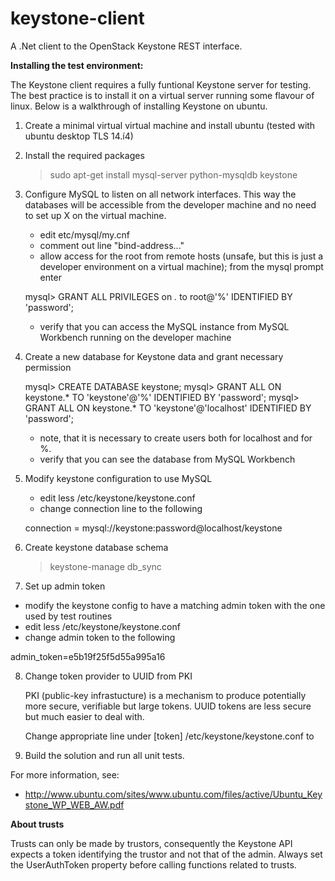 keystone-client
===============

A .Net client to the OpenStack Keystone REST interface.

**Installing the test environment:**

The Keystone client requires a fully funtional Keystone server for testing. The best practice is to install it on a virtual server running some flavour of linux. Below is a walkthrough of installing Keystone on ubuntu.

1. Create a minimal virtual virtual machine and install ubuntu (tested with ubuntu desktop TLS 14.í4)

2. Install the required packages

   > sudo apt-get install mysql-server python-mysqldb keystone

3. Configure MySQL to listen on all network interfaces. This way the databases will be accessible from the developer machine and no need to set up X on the virtual machine.

   - edit etc/mysql/my.cnf
   - comment out line "bind-address..."
   - allow access for the root from remote hosts (unsafe, but this is just a developer environment on a virtual machine); from the mysql prompt enter
   
   mysql> GRANT ALL PRIVILEGES on *.* to root@'%' IDENTIFIED BY 'password';
   
   - verify that you can access the MySQL instance from MySQL Workbench running on the developer machine
   
4. Create a new database for Keystone data and grant necessary permission

   mysql> CREATE DATABASE keystone;
   mysql> GRANT ALL ON keystone.* TO 'keystone'@'%' IDENTIFIED BY 'password';
   mysql> GRANT ALL ON keystone.* TO 'keystone'@'localhost' IDENTIFIED BY 'password';
   
   - note, that it is necessary to create users both for localhost and for %.
   - verify that you can see the database from MySQL Workbench
  
5. Modify keystone configuration to use MySQL

   - edit less /etc/keystone/keystone.conf
   - change connection line to the following
  
   connection = mysql://keystone:password@localhost/keystone
  
6. Create keystone database schema

   > keystone-manage db_sync
  
7. Set up admin token

  - modify the keystone config to have a matching admin token with the one used by test routines
  - edit less /etc/keystone/keystone.conf
  - change admin token to the following
  
  admin_token=e5b19f25f5d55a995a16
  
8. Change token provider to UUID from PKI

   PKI (public-key infrastucture) is a mechanism to produce potentially more secure, verifiable but large tokens. UUID tokens are less secure but much easier to deal with.
   
   Change appropriate line under [token] /etc/keystone/keystone.conf to
  
9. Build the solution and run all unit tests.

For more information, see:
* http://www.ubuntu.com/sites/www.ubuntu.com/files/active/Ubuntu_Keystone_WP_WEB_AW.pdf

**About trusts**

Trusts can only be made by trustors, consequently the Keystone API expects a token identifying the trustor and not that of the admin. Always set the UserAuthToken property before calling functions related to trusts.